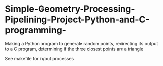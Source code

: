 # Simple-Geometry-Processing-Pipelining-Project-Python-and-C-programming-
Making a Python program to generate random points, redirecting its output to a C program, determining if the three closest points are a triangle

See makefile for in/out processes
